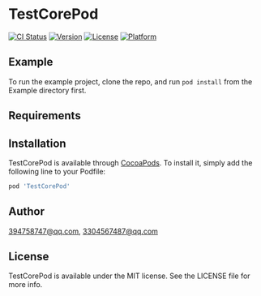 # TestCorePod

[![CI Status](https://img.shields.io/travis/394758747@qq.com/TestCorePod.svg?style=flat)](https://travis-ci.org/394758747@qq.com/TestCorePod)
[![Version](https://img.shields.io/cocoapods/v/TestCorePod.svg?style=flat)](https://cocoapods.org/pods/TestCorePod)
[![License](https://img.shields.io/cocoapods/l/TestCorePod.svg?style=flat)](https://cocoapods.org/pods/TestCorePod)
[![Platform](https://img.shields.io/cocoapods/p/TestCorePod.svg?style=flat)](https://cocoapods.org/pods/TestCorePod)

## Example

To run the example project, clone the repo, and run `pod install` from the Example directory first.

## Requirements

## Installation

TestCorePod is available through [CocoaPods](https://cocoapods.org). To install
it, simply add the following line to your Podfile:

```ruby
pod 'TestCorePod'
```

## Author

394758747@qq.com, 3304567487@qq.com

## License

TestCorePod is available under the MIT license. See the LICENSE file for more info.
